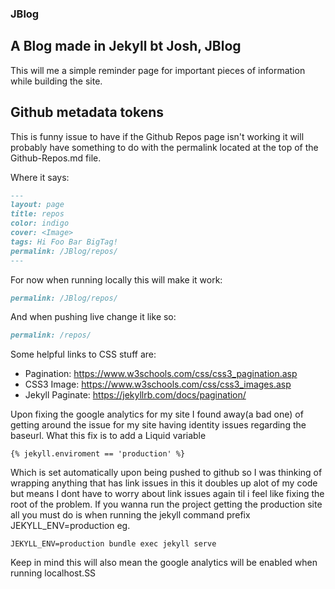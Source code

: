 ### JBlog
## A Blog made in Jekyll bt Josh, JBlog

This will me a simple reminder page for important pieces of information while building the site.

## Github metadata tokens
This is funny issue to have if the Github Repos page isn't working it will probably have something to do with the permalink located at the top of the Github-Repos.md file.

Where it says:
````markdown
---
layout: page
title: repos
color: indigo
cover: <Image>
tags: Hi Foo Bar BigTag!
permalink: /JBlog/repos/		
---
````
For now when running locally this will make it work:
````markdown
permalink: /JBlog/repos/
````
And when pushing live change it like so:
````markdown
permalink: /repos/
````
Some helpful links to CSS stuff are:
* Pagination: https://www.w3schools.com/css/css3_pagination.asp
* CSS3 Image: https://www.w3schools.com/css/css3_images.asp
* Jekyll Paginate: https://jekyllrb.com/docs/pagination/

Upon fixing the google analytics for my site I found away(a bad one) of getting around the issue for my site having identity issues regarding the baseurl.
What this fix is to add a Liquid variable 
```
{% jekyll.enviroment == 'production' %}
```
Which is set automatically upon being pushed to github so I was thinking of wrapping anything that has link issues in this it doubles up alot of my code but means
I dont have to worry about link issues again til i feel like fixing the root of the problem. If you wanna run the project getting the production site all you must do
is when running the jekyll command prefix JEKYLL_ENV=production eg.
```
JEKYLL_ENV=production bundle exec jekyll serve
```
Keep in mind this will also mean the google analytics will be enabled when running localhost.SS